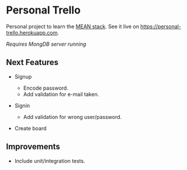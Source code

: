 # Personal Trello

Personal project to learn the [MEAN stack](http://mean.io/#!/).
See it live on https://personal-trello.herokuapp.com.

*Requires MongDB server running*

## Next Features

* Signup
  * Encode password.
  * Add validation for e-mail taken.

* Signin
  * Add validation for wrong user/password.

* Create board

## Improvements

* Include unit/integration tests.